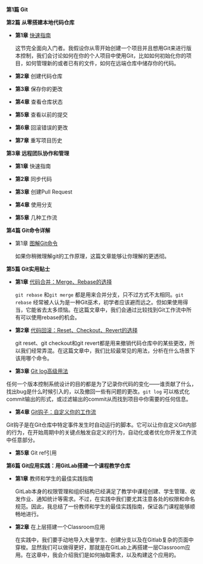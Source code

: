 **第1篇 Git**

  
**第2篇 从零搭建本地代码仓库**

 - **第1章** [快速指南](https://github.com/geeeeeeeeek/git-recipes/blob/master/Git%E7%AE%80%E6%98%93%E6%8C%87%E5%8D%97(%E4%B8%8A).md)

	这节完全面向入门者。我假设你从零开始创建一个项目并且想用Git来进行版本控制，我们会讨论如何在你的个人项目中使用Git，比如如何初始化你的项目，如何管理新的或者已有的文件，如何在远端仓库中储存你的代码。

 - **第2章** 创建代码仓库

 - **第3章** 保存你的更改

 - **第4章** 查看仓库状态

 - **第5章** 查看以前的提交

 - **第6章** 回滚错误的更改

 - **第7章** 重写项目历史

**第3章 远程团队协作和管理**

 - **第1章** 快速指南 
 
 - **第2章** 同步代码

 - **第3章** 创建Pull Request

 - **第4章** 使用分支

 - **第5章** 几种工作流
  
**第4篇 Git命令详解**

 - 第1章 [图解Git命令](https://github.com/geeeeeeeeek/git-recipes/blob/master/Git%E5%9B%BE%E8%A7%A3.md)

	如果你稍微理解git的工作原理，这篇文章能够让你理解的更透彻。
  
**第5篇 Git实用贴士**

 - **第1章** [代码合并：Merge、Rebase的选择](https://github.com/geeeeeeeeek/git-recipes/blob/master/%E4%BB%A3%E7%A0%81%E5%90%88%E5%B9%B6:Merge%E8%BF%98%E6%98%AFRebase.md)

	`git rebase` 和`git merge` 都是用来合并分支，只不过方式不太相同。`git rebase` 经常被人认为是一种Git巫术，初学者应该避而远之。但如果使用得当，它能省去太多烦恼。在这篇文章中，我们会通过比较找到Git工作流中所有可以使用rebase的机会。
 
 - **第2章** [代码回滚：Reset、Checkout、Revert的选择](https://github.com/geeeeeeeeek/git-recipes/blob/master/%E5%9B%9E%E6%BB%9A%E5%91%BD%E4%BB%A4Reset%E3%80%81Checkout%E3%80%81Revert%E8%BE%A8%E6%9E%90.md)

	git reset、git checkout和git revert都是用来撤销代码仓库中的某些更改，所以我们经常弄混。在这篇文章中，我们比较最常见的用法，分析在什么场景下该用哪个命令。

 - **第3章** [Git log高级用法](https://github.com/geeeeeeeeek/git-recipes/blob/master/Git_log%E9%AB%98%E7%BA%A7%E7%94%A8%E6%B3%95.md)
 
 任何一个版本控制系统设计的目的都是为了记录你代码的变化——谁贡献了什么，找出bug是什么时候引入的，以及撤回一些有问题的更改。`git log` 可以格式化commit输出的形式，或过滤输出的commit从而找到项目中你需要的任何信息。

 - **第4章** [Git钩子：自定义你的工作流](https://github.com/geeeeeeeeek/git-recipes/blob/master/Git%E9%92%A9%E5%AD%90.md)

 Git钩子是在Git仓库中特定事件发生时自动运行的脚本。它可以让你自定义Git内部的行为，在开始周期中的关键点触发自定义的行为，自动化或者优化你开发工作流中任意部分。
 
 - **第5章** Git ref引用

**第6篇 Git应用实践：用GitLab搭建一个课程教学仓库**

 - **第1章** 教师和学生的最佳实践指南

	GitLab本身的权限管理和组织结构已经满足了教学中课程创建、学生管理、收发作业、通知统计等需求。不过，在实践中我们要尤其注意各处的权限和命名规范。因此，我总结了一份教师和学生的最佳实践指南，保证各门课程能够顺畅地进行。
 - **第2章** 在上层搭建一个Classroom应用

	在实践中，我们要手动地导入大量学生、创建分支以及在Gitlab复杂的页面中穿梭。显然我们可以做得更好，那就是在GitLab上再搭建一层Classroom应用。在这章中，我会介绍我们是如何抽取需求，以及构建这个应用的。


